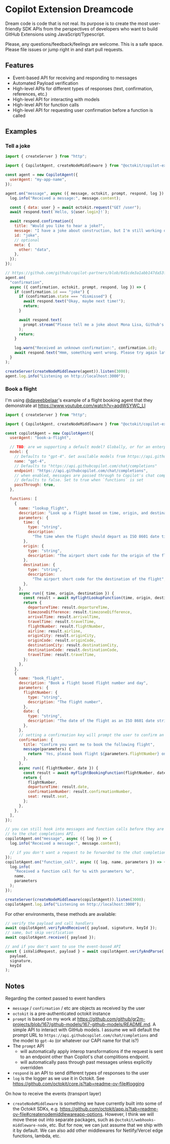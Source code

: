 # Copilot Extension Dreamcode

Dream code is code that is not real. Its purpose is to create the most user-friendly SDK APIs from the perspectives of developers who want to build GitHub Extensions using JavaScript/Typescript.

Please, any questions/feedback/feelings are welcome. This is a safe space. Please file issues or jump right in and start pull requests.

## Features

- Event-based API for receiving and responding to messages
- Automated Payload verification
- High-level APIs for different types of responses (text, confirmation, references, etc.)
- High-level API for interacting with models
- High-level API for function calls
- High-level API for requesting user confirmation before a function is called

## Examples

### Tell a joke

```js
import { createServer } from "http";

import { CopilotAgent, createNodeMiddleware } from "@octokit/copilot-extension";

const agent = new CopilotAgent({
  userAgent: "my-app-name",
});

agent.on("message", async ({ message, octokit, prompt, respond, log }) => {
  log.info("Received a message:", message.content);

  const { data: user } = await octokit.request("GET /user");
  await respond.text(`Hello, ${user.login}!`);

  await respond.confirmation({
    title: "Would you like to hear a joke?",
    message: "I have a joke about construction, but I'm still working on it.",
    id: "joke",
    // optional
    meta: {
      other: "data",
    },
  });
});

// https://github.com/github/copilot-partners/blob/6d1cde3a1abb147da53f1a39864661dc824d40b5/docs/confirmations.md
agent.on(
  "confirmation",
  async ({ confirmation, octokit, prompt, respond, log }) => {
    if (confirmation.id === "joke") {
      if (confirmation.state === "dismissed") {
        await respond.text("Okay, maybe next time!");
        return;
      }

      await respond.text(
        prompt.stream("Please tell me a joke about Mona Lisa, Github's mascot.")
      );
      return;
    }

    log.warn("Received an unknown confirmation:", confirmation.id);
    await respond.text("Hmm, something went wrong. Please try again later.");
  }
);

createServer(createNodeMiddleware(agent)).listen(3000);
agent.log.info("Listening on http://localhost:3000");
```

### Book a flight

I'm using [@daveebbelaar](https://github.com/daveebbelaar)'s example of a flight booking agent that they demonstrate at https://www.youtube.com/watch?v=aqdWSYWC_LI

```js
import { createServer } from "http";

import { CopilotAgent, createNodeMiddleware } from "@octokit/copilot-extension";

const copilotAgent = new CopilotAgent({
  userAgent: "book-a-flight",

  // TBD: are we supporting a default model? Globally, or for an enterprise/organization/user?
  model: {
    // Defaults to "gpt-4". Get available models from https://api.githubcopilot.com/models
    name: "gpt-4",
    // Defaults to "https://api.githubcopilot.com/chat/completions"
    endpoint: "https://api.githubcopilot.com/chat/completions",
    // when enabled, messages are passed through to Copilot's chat completions API
    // defaults to false. Set to true when `functions` is set
    passThrough: true,
  },

  functions: [
    {
      name: "lookup_flight",
      description: "Look up a flight based on time, origin, and destination",
      parameters: {
        time: {
          type: "string",
          description:
            "The time when the flight should depart as ISO 8601 date time string",
        },
        origin: {
          type: "string",
          description: "The airport short code for the origin of the flight",
        },
        destination: {
          type: "string",
          description:
            "The airport short code for the destination of the flight",
        },
      },
      async run({ time, origin, destination }) {
        const result = await myFlightLookupFunction(time, origin, destination);
        return {
          departureTime: result.departureTime,
          timezoneDifference: result.timezoneDifference,
          arrivalTime: result.arrivalTime,
          travelTime: result.travelTime,
          flightNumber: result.flightNumber,
          airline: result.airline,
          originCity: result.originCity,
          originCode: result.originCode,
          destinationCity: result.destinationCity,
          destinationCode: result.destinationCode,
          travelTime: result.travelTime,
        };
      },
    },
    {
      name: "book_flight",
      description: "Book a flight based flight number and day",
      parameters: {
        flightNumber: {
          type: "string",
          description: "The flight number",
        },
        date: {
          type: "string",
          description: "The date of the flight as an ISO 8601 date string",
        },
      },
      // setting a confirmation key will prompt the user to confirm an action before it is taken
      confirmation: {
        title: "Confirm you want me to book the following flight",
        message(parameters) {
          return `Yes, please book flight ${parameters.flightNumber} on ${parameters.date}`;
        },
      },
      async run({ flightNumber, date }) {
        const result = await myFlightBookingFunction(flightNumber, date);
        return {
          flightNumber,
          departureTime: result.date,
          confirmationNumber: result.confirmationNumber,
          seat: result.seat,
        };
      },
    },
  ],
});

// you can still hook into messages and function calls before they are passed through
// to the chat completions API.
copilotAgent.on("message", async ({ log }) => {
  log.info("Received a message:", message.content);

  // if you don't want a request to be forwarded to the chat completions API, call `await respond.done()` explicitly
});
copilotAgent.on("function_call", async ({ log, name, parameters }) => {
  log.info(
    "Received a function call for %s with parameters %o",
    name,
    parameters
  );
});

createServer(createNodeMiddleware(copilotAgent)).listen(3000);
copilotAgent.log.info("Listening on http://localhost:3000");
```

For other environments, these methods are available:

```js
// verify the payload and call handlers
await copilotAgent.verifyAndReceive({ payload, signature, keyId });
// same, but skip verification
await copilotAgent.receive({ payload });

// and if you don't want to use the event-based API
const { isValidRequest, payload } = await copilotAgent.verifyAndParse(
  payload,
  signature,
  keyId
);
```

## Notes

Regarding the context passed to event handlers

- `message` / `confirmation` / etc are objects as received by the user
- `octokit` is a pre-authenticated octokit instance
- `prompt` is based on my work at https://github.com/github/gr2m-projects/blob/167/github-models/167-github-models/README.md. A simple API to interact with GitHub models. I assume we will default the prompt URL to `https://api.githubcopilot.com/chat/completions` and the model to `gpt-4o` (or whatever our CAPI name for that is?)
- The `prompt` API
  - will automatically apply interop transformations if the request is sent to an endpoint other than Copilot's chat complitions endpoint.
  - will automatically pass through past messages unless explicitly overridden
- `respond` is an API to send different types of responses to the user
- `log` is the logger as we use it in Octokit. See https://github.com/octokit/core.js?tab=readme-ov-file#logging

On how to receive the events (transport layer)

- `createNodeMiddleware` is something we have currently built into some of the Octokit SDKs, e.g. https://github.com/octokit/app.js?tab=readme-ov-file#createnodemiddlewareapp-options. However, I think we will move these out into separate packages, such as `@octokit/webhooks-middleware-node`, etc. But for now, we can just assume that we ship with it by default. We can also add other middlewares for Netlify/Vercel edge functions, lambda, etc.
